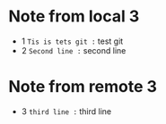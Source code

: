# Note from local 3
- 1 `Tis is tets git :` test git
- 2 `Second line :` second line
# Note from remote 3
- 3 `third line :` third line
